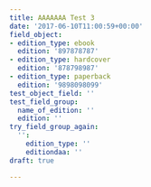 ```yaml
---
title: AAAAAAA Test 3
date: '2017-06-10T11:00:59+00:00'
field_object:
- edition_type: ebook
  edition: '897878787'
- edition_type: hardcover
  edition: '878798987'
- edition_type: paperback
  edition: '9898098099'
test_object_field: ''
test_field_group:
  name_of_edition: ''
  edition: ''
try_field_group_again:
  '':
    edition_type: ''
    editiondaa: ''
draft: true

---
```

